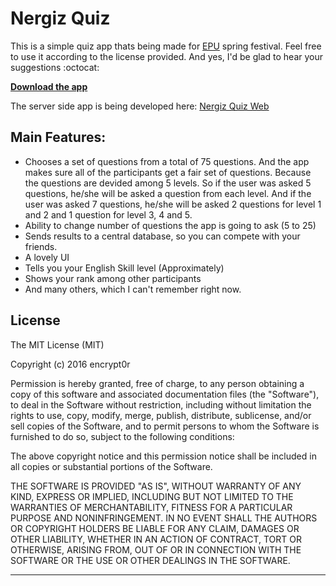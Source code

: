 # Nergiz Quiz
This is a simple quiz app thats being made for [EPU](http://epu.edu.krd) spring festival. Feel free to use it according to the license provided. And yes, I'd be glad to hear your suggestions :octocat:

[**Download the app**](https://github.com/encrypt0r/nergiz-quiz/releases/latest)

The server side app is being developed here: [Nergiz Quiz Web](https://github.com/encrypt0r/nergiz-quiz-web) <br>
## Main Features:
+ Chooses a set of questions from a total of 75 questions. And the app makes sure all of the participants get a fair set of questions. Because the questions are devided among 5 levels. So if the user was asked 5 questions, he/she will be asked a question from each level. And if the user was asked 7 questions, he/she will be asked 2 questions for level 1 and 2 and 1 question for level 3, 4 and 5.
+ Ability to change number of questions the app is going to ask (5 to 25)
+ Sends results to a central database, so you can compete with your friends.
+ A lovely UI
+ Tells you your English Skill level (Approximately)
+ Shows your rank among other participants
+ And many others, which I can't remember right now.

## License

The MIT License (MIT)

Copyright (c) 2016 encrypt0r

Permission is hereby granted, free of charge, to any person obtaining a copy
of this software and associated documentation files (the "Software"), to deal
in the Software without restriction, including without limitation the rights
to use, copy, modify, merge, publish, distribute, sublicense, and/or sell
copies of the Software, and to permit persons to whom the Software is
furnished to do so, subject to the following conditions:

The above copyright notice and this permission notice shall be included in all
copies or substantial portions of the Software.

THE SOFTWARE IS PROVIDED "AS IS", WITHOUT WARRANTY OF ANY KIND, EXPRESS OR
IMPLIED, INCLUDING BUT NOT LIMITED TO THE WARRANTIES OF MERCHANTABILITY,
FITNESS FOR A PARTICULAR PURPOSE AND NONINFRINGEMENT. IN NO EVENT SHALL THE
AUTHORS OR COPYRIGHT HOLDERS BE LIABLE FOR ANY CLAIM, DAMAGES OR OTHER
LIABILITY, WHETHER IN AN ACTION OF CONTRACT, TORT OR OTHERWISE, ARISING FROM,
OUT OF OR IN CONNECTION WITH THE SOFTWARE OR THE USE OR OTHER DEALINGS IN THE
SOFTWARE.

------
